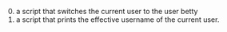 0. a script that switches the current user to the user betty
1. a script that prints the effective username of the current user.
